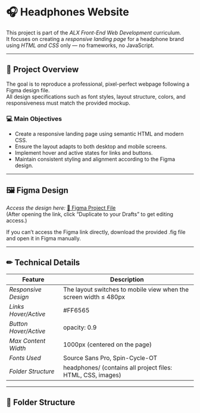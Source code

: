 # 🎧 Headphones Website

This project is part of the *ALX Front-End Web Development* curriculum.  
It focuses on creating a *responsive landing page* for a headphone brand using *HTML and CSS* only — no frameworks, no JavaScript.

---

## 📌 Project Overview

The goal is to reproduce a professional, pixel-perfect webpage following a Figma design file.  
All design specifications such as font styles, layout structure, colors, and responsiveness must match the provided mockup.

### 💻 Main Objectives
- Create a responsive landing page using semantic HTML and modern CSS.
- Ensure the layout adapts to both desktop and mobile screens.
- Implement hover and active states for links and buttons.
- Maintain consistent styling and alignment according to the Figma design.

---

## 🖼 Figma Design

*Access the design here:*
[🔗 Figma Project File](https://www.figma.com/)  
(After opening the link, click “Duplicate to your Drafts” to get editing access.)

If you can’t access the Figma link directly, download the provided .fig file and open it in Figma manually.

---

## ✏ Technical Details

| Feature | Description |
|----------|--------------|
| *Responsive Design* | The layout switches to mobile view when the screen width ≤ 480px |
| *Links Hover/Active* | #FF6565 |
| *Button Hover/Active* | opacity: 0.9 |
| *Max Content Width* | 1000px (centered on the page) |
| *Fonts Used* | Source Sans Pro, Spin-Cycle-OT |
| *Folder Structure* | headphones/ (contains all project files: HTML, CSS, images) |

---

## 📁 Folder Structure